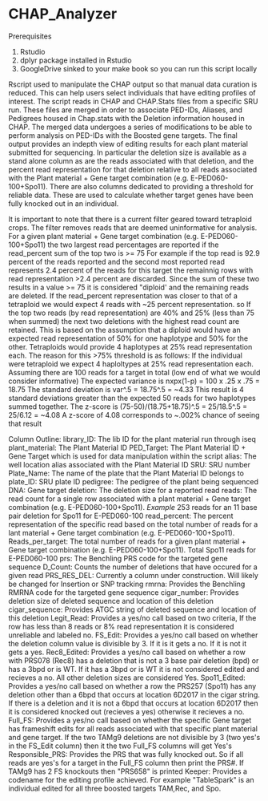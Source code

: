 # CHAP_Analyzer
Prerequisites
1. Rstudio
2. dplyr package installed in Rstudio
3. GoogleDrive sinked to your make book so you can run this script locally

Rscript used to manipulate the CHAP output so that manual data curation is reduced. This can help users select individuals that have editing profiles of interest. 
The script reads in CHAP and CHAP.Stats files from a specific SRU run. These files are merged in order to associate PED-IDs, Aliases, and Pedigrees housed in Chap.stats with the Deletion information housed in CHAP. 
The merged data undergoes a series of modifications to be able to perform analysis on PED-IDs with the Boosted gene targets. 
The final output provides an indepth view of editing results for each plant material submitted for sequencing. 
In particular the deletion size is available as a stand alone column as are the reads associated with that deletion, and the percent read representation for that deletion relative to all reads associated with the Plant material + Gene target combination (e.g. E-PED060-100+Spo11). 
There are also columns dedicated to providing a threshold for reliable data. These are used to calculate whether target genes have been fully knocked out in an individual.

It is important to note that there is a current filter geared toward tetraploid crops. The filter removes reads that are deemed uninformative for analysis. For a given plant material + Gene target combination (e.g. E-PED060-100+Spo11) the two largest read percentages are reported if the read_percent sum of the top two is >= 75
For example if the top read is 92.9 percent of the reads reported and the second most reported read represents 2.4 percent of the reads for this target the remainnig rows with read representation >2.4 percent are discarded. Since the sum of these two results in a value >= 75 it is considered "diploid' and the remaining reads are deleted. 
If the read_percent representation was closer to that of a tetraploid we would expect 4 reads with ~25 percent representation. so If the top two reads (by read representation) are 40% and 25% (less than 75 when summed) the next two deletions with the highest read count are retained. 
This is based on the assumption that a diploid would have an expected read representation of 50% for one haplotype and 50% for the other. Tetraploids would provide 4 haplotypes at 25% read representation each. 
The reason for this >75% threshold is as follows: If the individual were tetraploid we expect 4 haploltypes at 25% read representation each. Assuming there are 100 reads for a target in total (low end of what we would consider informative) The expected variance is nxpx(1-p) = 100 x .25 x .75 = 18.75 
The standard deviation is var^.5 = 18.75^.5 = ~4.33
This result is 4 standard deviations greater than the expected 50 reads for two haplotypes summed together. 
The z-score is (75-50)/(18.75+18.75)^.5 = 25/18.5^.5 = 25/6.12 = ~4.08
A z-score of 4.08 corresponds to ~.002% chance of seeing that result

Column Outline:
library_ID: The lib ID for the plant material run through iseq
plant_material: The Plant Material ID
PED_Target: The Plant Material ID + Gene Target which is used for data manipulation within the script
alias: The well location alias associated with the Plant Material ID
SRU: SRU number
Plate_Name: The name of the plate that the Plant Material ID belongs to
plate_ID: SRU plate ID
pedigree: The pedigree of the plant being sequenced
DNA: Gene target
deletion: The deletion size for a reported read
reads: The read count for a single row associated with a plant material + Gene target combination (e.g. E-PED060-100+Spo11). *Example* 253 reads for an 11 base pair deletion for Spo11 for E-PED060-100
read_percent: The percent representation of the specific read based on the total number of reads for a lant material + Gene target combination (e.g. E-PED060-100+Spo11). 
Reads_per_target: The total number of reads for a given plant material + Gene target combination (e.g. E-PED060-100+Spo11). Total Spo11 reads for E-PED060-100
prs: The Benchling PRS code for the targeted gene sequence
D_Count: Counts the number of deletions that have occured for a given read
PRS_RES_DEL: Currently a column under construction. Will likely be changed for Insertion or SNP tracking
rmrna: Provides the Benchling RMRNA code for the targeted gene sequence
cigar_number: Provides deletion size of deleted sequence and location of this deletion
cigar_sequence: Provides ATGC string of deleted sequence and location of this deletion
Legit_Read: Provides a yes/no call based on two criteria, If the row has less than 8 reads or 8% read representation it is considered unreliable and labeled no. 
FS_Edit: Provides a yes/no call based on whether the deletion column value is divisible by 3. If it is it gets a no. If it is not it gets a yes.
Rec8_Edited: Provides a yes/no call based on whether a row with PRS078 (Rec8) has a deletion that is not a 3 base pair deletion (bpd) or has a 3bpd or is WT. If it has a 3bpd or is      WT it is not considered edited and recieves a no. All other deletion sizes are considered Yes.
Spo11_Edited: Provides a yes/no call based on whether a row the PRS257 (Spo11) has any deletion other than a 6bpd that occurs at location 6D2017 in the cigar string. If there is a       deletion and it is not a 6bpd that occurs at location 6D2017 then it is considered knocked out (recieves a yes) otherwise it recieves a no.
Full_FS: Provides a yes/no call based on whether the specific Gene target has frameshift edits for all reads associated with that specific plant material and gene target. If the two TAMg9 deletions are not divisible by 3 (two yes's in the FS_Edit column) then it the two Full_FS columns will get Yes's
Responsible_PRS: Provides the PRS that was fully knocked out. So if all reads are yes's for a target in the Full_FS column then print the PRS#. If TAMg9 has 2 FS knockouts then "PRS658" is printed
Keeper: Provides a codename for the editing profile achieved. For example "TableSpark" is an individual edited for all three boosted targets TAM,Rec, and Spo.
